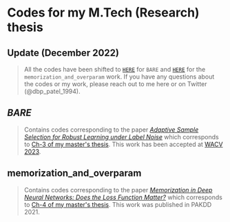 # Codes for my M.Tech (Research) thesis

## Update (December 2022)
> All the codes have been shifted to [`HERE`](https://github.com/dbp1994/bare-wacv-2023) for ```BARE``` and [`HERE`](https://github.com/dbp1994/memorization-pakdd-2021) for the ```memorization_and_overparam``` work. If you have any questions about the codes or my work, please reach out to me here or on Twitter (@dbp_patel_1994).


## _BARE_
> Contains codes corresponding to the paper [_Adaptive Sample Selection for Robust Learning under Label Noise_](https://arxiv.org/abs/2106.15292) which corresponds to [Ch-3 of my master's thesis](https://dbp1994.github.io/files/deep-patel-iisc-masters-thesis_compressed.pdf). This work has been accepted at [WACV 2023](https://wacv2023.thecvf.com/home).

## memorization_and_overparam
> Contains codes corresponding to the paper [_Memorization in Deep Neural Networks: Does the Loss Function Matter?_](https://link.springer.com/chapter/10.1007/978-3-030-75765-6_11) which corresponds to [Ch-4 of my master's thesis](https://dbp1994.github.io/files/deep-patel-iisc-masters-thesis_compressed.pdf). This work was published in PAKDD 2021.


<!---
hyperparameter details - [desired format](https://github.com/HanxunH/Active-Passive-Losses/blob/master/configs/cifar10/sym/gce.yaml)
modularize codes like [this](https://github.com/hrayrhar/limit-label-memorization/releases/tag/v0.1)/[this](https://github.com/hrayrhar/limit-label-memorization)
-->
